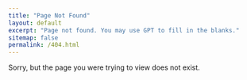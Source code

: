 ```yaml
---
title: "Page Not Found"
layout: default
excerpt: "Page not found. You may use GPT to fill in the blanks."
sitemap: false
permalink: /404.html
---
```


Sorry, but the page you were trying to view does not exist.


